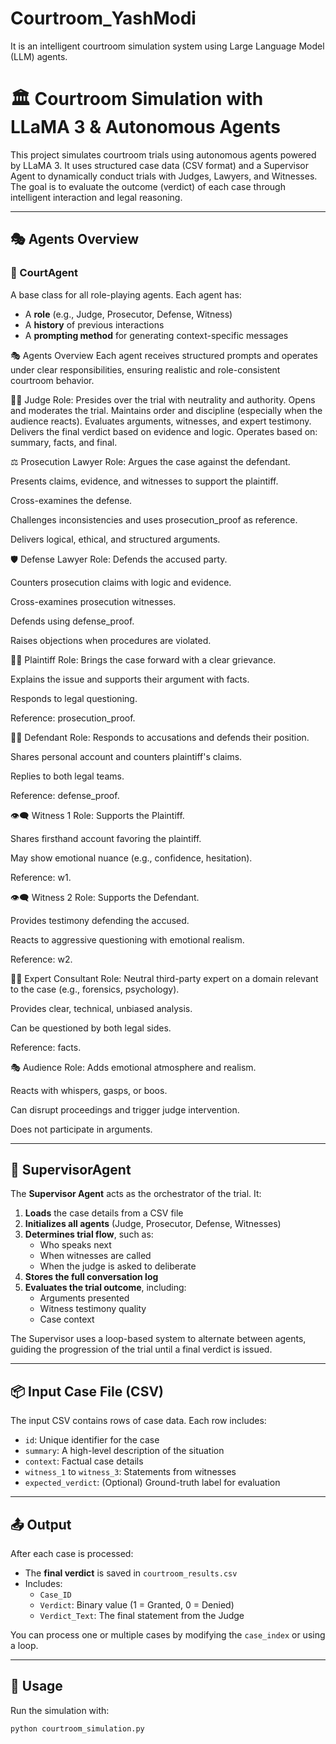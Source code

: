 # Courtroom_YashModi
It is an intelligent courtroom simulation system using Large Language Model (LLM) agents. 

# 🏛️ Courtroom Simulation with LLaMA 3 & Autonomous Agents

This project simulates courtroom trials using autonomous agents powered by LLaMA 3. It uses structured case data (CSV format) and a Supervisor Agent to dynamically conduct trials with Judges, Lawyers, and Witnesses. The goal is to evaluate the outcome (verdict) of each case through intelligent interaction and legal reasoning.

---

## 🎭 Agents Overview

### 🔹 CourtAgent
A base class for all role-playing agents. Each agent has:
- A **role** (e.g., Judge, Prosecutor, Defense, Witness)
- A **history** of previous interactions
- A **prompting method** for generating context-specific messages

🎭 Agents Overview
Each agent receives structured prompts and operates under clear responsibilities, ensuring realistic and role-consistent courtroom behavior.

👨‍⚖️ Judge
Role: Presides over the trial with neutrality and authority.
   Opens and moderates the trial.
   Maintains order and discipline (especially when the audience reacts).
   Evaluates arguments, witnesses, and expert testimony.
   Delivers the final verdict based on evidence and logic.
   Operates based on: summary, facts, and final.

⚖️ Prosecution Lawyer
Role: Argues the case against the defendant.

Presents claims, evidence, and witnesses to support the plaintiff.

Cross-examines the defense.

Challenges inconsistencies and uses prosecution_proof as reference.

Delivers logical, ethical, and structured arguments.

🛡️ Defense Lawyer 
Role: Defends the accused party.

Counters prosecution claims with logic and evidence.

Cross-examines prosecution witnesses.

Defends using defense_proof.

Raises objections when procedures are violated.

👨‍💼 Plaintiff
Role: Brings the case forward with a clear grievance.

Explains the issue and supports their argument with facts.

Responds to legal questioning.

Reference: prosecution_proof.

👨‍💼 Defendant
Role: Responds to accusations and defends their position.

Shares personal account and counters plaintiff's claims.

Replies to both legal teams.

Reference: defense_proof.

👁️‍🗨️ Witness 1
Role: Supports the Plaintiff.

Shares firsthand account favoring the plaintiff.

May show emotional nuance (e.g., confidence, hesitation).

Reference: w1.

👁️‍🗨️ Witness 2
Role: Supports the Defendant.

Provides testimony defending the accused.

Reacts to aggressive questioning with emotional realism.

Reference: w2.

👨‍🔬 Expert Consultant
Role: Neutral third-party expert on a domain relevant to the case (e.g., forensics, psychology).

Provides clear, technical, unbiased analysis.

Can be questioned by both legal sides.

Reference: facts.

🎭 Audience
Role: Adds emotional atmosphere and realism.

Reacts with whispers, gasps, or boos.

Can disrupt proceedings and trigger judge intervention.

Does not participate in arguments.

---

## 🧠 SupervisorAgent

The **Supervisor Agent** acts as the orchestrator of the trial. It:
1. **Loads** the case details from a CSV file
2. **Initializes all agents** (Judge, Prosecutor, Defense, Witnesses)
3. **Determines trial flow**, such as:
   - Who speaks next
   - When witnesses are called
   - When the judge is asked to deliberate
4. **Stores the full conversation log**
5. **Evaluates the trial outcome**, including:
   - Arguments presented
   - Witness testimony quality
   - Case context

The Supervisor uses a loop-based system to alternate between agents, guiding the progression of the trial until a final verdict is issued.

---

## 📦 Input Case File (CSV)

The input CSV contains rows of case data. Each row includes:
- `id`: Unique identifier for the case
- `summary`: A high-level description of the situation
- `context`: Factual case details
- `witness_1` to `witness_3`: Statements from witnesses
- `expected_verdict`: (Optional) Ground-truth label for evaluation

---

## 📤 Output

After each case is processed:
- The **final verdict** is saved in `courtroom_results.csv`
- Includes:
  - `Case_ID`
  - `Verdict`: Binary value (1 = Granted, 0 = Denied)
  - `Verdict_Text`: The final statement from the Judge

You can process one or multiple cases by modifying the `case_index` or using a loop.

---

## 🚀 Usage

Run the simulation with:

```bash
python courtroom_simulation.py
